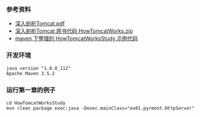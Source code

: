 
### 参考资料

* [深入剖析Tomcat.pdf](https://pan.baidu.com/s/1H4sxYglrgyMsuiCcRJqk7g)
* [深入剖析Tomcat 原书代码 HowTomcatWorks.zip](https://pan.baidu.com/s/1aUa74QpAQfkGh-Rv73CWYA)
* [maven 下整理的 HowTomcatWorksStudy 示例代码](https://github.com/FredJiang/HowTomcatWorksStudy)

### 开发环境

```txt
java version "1.8.0_112"
Apache Maven 3.5.2
```

<!--more-->

### 运行第一章的例子

```shell
cd HowTomcatWorksStudy
mvn clean package exec:java -Dexec.mainClass="ex01.pyrmont.HttpServer"
```
